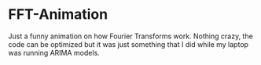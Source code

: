 # FFT-Animation
Just a funny animation on how Fourier Transforms work. Nothing crazy, the code can be optimized but it was just something that I did while my laptop was running ARIMA models.
